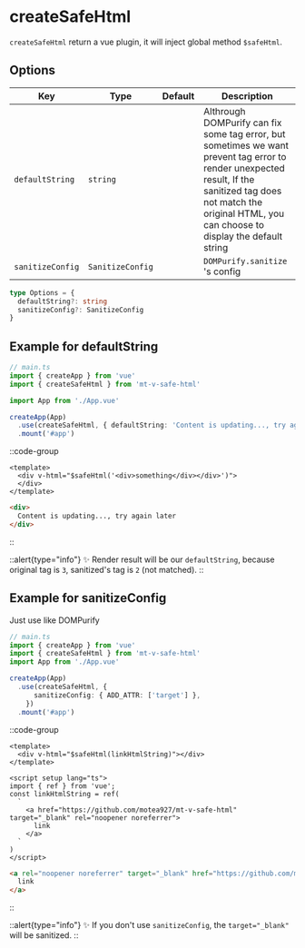 # createSafeHtml
`createSafeHtml` return a vue plugin, it will inject global method `$safeHtml`.

## Options

| **Key**                              | **Type**  | **Default** | **Description**                                                    |
| ------------------------------------ | --------- | ----------- | ------------------------------------------------------------------ |
| `defaultString`                           | `string`      |             | Althrough DOMPurify can fix some tag error, but sometimes we want prevent tag error to render unexpected result,  If the sanitized tag does not match the original HTML, you can choose to display the default string           |
| `sanitizeConfig`                | `SanitizeConfig`  |             | `DOMPurify.sanitize` 's config                             |

```ts
type Options = {
  defaultString?: string
  sanitizeConfig?: SanitizeConfig
}
```

## Example for defaultString 

```ts
// main.ts
import { createApp } from 'vue'
import { createSafeHtml } from 'mt-v-safe-html'

import App from './App.vue'

createApp(App)
  .use(createSafeHtml, { defaultString: 'Content is updating..., try again later' }) 
  .mount('#app')
```

::code-group
  ```vue [Vue Component]
  <template>
    <div v-html="$safeHtml('<div>something</div></div>')">
    </div>
  </template>
  ```
  ```html [Render html]
  <div>
    Content is updating..., try again later
  </div>
  ```
::

::alert{type="info"}
✨ Render result will be our `defaultString`, because original tag is `3`, sanitized's tag is `2` (not matched).
::

## Example for sanitizeConfig 
Just use like DOMPurify

```ts
// main.ts
import { createApp } from 'vue'
import { createSafeHtml } from 'mt-v-safe-html'
import App from './App.vue'

createApp(App)
  .use(createSafeHtml, {
      sanitizeConfig: { ADD_ATTR: ['target'] },
    }) 
  .mount('#app')
```

::code-group
  ```vue [Vue Component]
  <template>
    <div v-html="$safeHtml(linkHtmlString)"></div>
  </template>

  <script setup lang="ts">
  import { ref } from 'vue';
  const linkHtmlString = ref(
    `
      <a href="https://github.com/motea927/mt-v-safe-html" target="_blank" rel="noopener noreferrer">
        link
      </a>
    `
  )
  </script>
  ```

  ```html [Render html]
  <a rel="noopener noreferrer" target="_blank" href="https://github.com/motea927/mt-v-safe-html">
    link
  </a>
  ```
::

::alert{type="info"}
✨ If you don't use `sanitizeConfig`, the `target="_blank"` will be sanitized.
::
